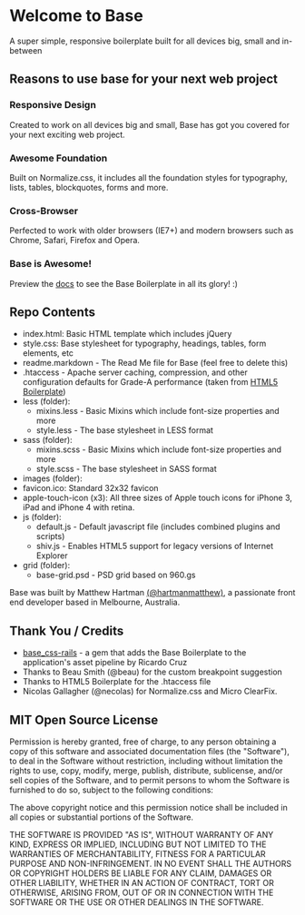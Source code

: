 # Welcome to Base
A super simple, responsive boilerplate built for all devices big, small and in-between

## Reasons to use base for your next web project
### Responsive Design
Created to work on all devices big and small, Base has got you covered for your next exciting web project.

### Awesome Foundation
Built on Normalize.css, it includes all the foundation styles for typography, lists, tables, blockquotes, forms and more.

### Cross-Browser
Perfected to work with older browsers (IE7+) and modern browsers such as Chrome, Safari, Firefox and Opera.

### Base is Awesome!
Preview the [docs](http://matthewhartman.github.io/base/docs/) to see the Base Boilerplate in all its glory! :)

## Repo Contents
- index.html: Basic HTML template which includes jQuery
- style.css: Base stylesheet for typography, headings, tables, form elements, etc
- readme.markdown - The Read Me file for Base (feel free to delete this)
- .htaccess - Apache server caching, compression, and other configuration defaults for Grade-A performance (taken from [HTML5 Boilerplate](https://github.com/h5bp/html5-boilerplate))
- less (folder):
  - mixins.less - Basic Mixins which include font-size properties and more
  - style.less - The base stylesheet in LESS format
- sass (folder):
  - mixins.scss - Basic Mixins which include font-size properties and more
  - style.scss - The base stylesheet in SASS format
- images (folder):
 - favicon.ico: Standard 32x32 favicon
 - apple-touch-icon (x3): All three sizes of Apple touch icons for iPhone 3, iPad and iPhone 4 with retina.
- js (folder):
  - default.js - Default javascript file (includes combined plugins and scripts)
  - shiv.js - Enables HTML5 support for legacy versions of Internet Explorer 
- grid (folder):
  - base-grid.psd - PSD grid based on 960.gs

Base was built by Matthew Hartman [(@hartmanmatthew)](http://twitter.com/hartmanmatthew), a passionate front end developer based in Melbourne, Australia.

## Thank You / Credits
- [base_css-rails](https://github.com/rkrdo/base_css-rails) - a gem that adds the Base Boilerplate to the application's asset pipeline by Ricardo Cruz
- Thanks to Beau Smith (@beau) for the custom breakpoint suggestion
- Thanks to HTML5 Boilerplate for the .htaccess file
- Nicolas Gallagher (@necolas) for Normalize.css and Micro ClearFix.

## MIT Open Source License
Permission is hereby granted, free of charge, to any person obtaining a copy of this software and associated documentation files (the "Software"), to deal in the Software without restriction, including without limitation the rights to use, copy, modify, merge, publish, distribute, sublicense, and/or sell copies of the Software, and to permit persons to whom the Software is furnished to do so, subject to the following conditions:

The above copyright notice and this permission notice shall be included in all copies or substantial portions of the Software.

THE SOFTWARE IS PROVIDED "AS IS", WITHOUT WARRANTY OF ANY KIND, EXPRESS OR IMPLIED, INCLUDING BUT NOT LIMITED TO THE WARRANTIES OF MERCHANTABILITY, FITNESS FOR A PARTICULAR PURPOSE AND NON-INFRINGEMENT. IN NO EVENT SHALL THE AUTHORS OR COPYRIGHT HOLDERS BE LIABLE FOR ANY CLAIM, DAMAGES OR OTHER LIABILITY, WHETHER IN AN ACTION OF CONTRACT, TORT OR OTHERWISE, ARISING FROM, OUT OF OR IN CONNECTION WITH THE SOFTWARE OR THE USE OR OTHER DEALINGS IN THE SOFTWARE.